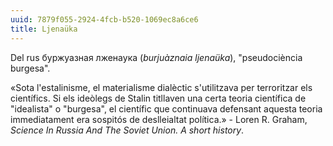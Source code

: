 ```yaml
---
uuid: 7879f055-2924-4fcb-b520-1069ec8a6ce6
title: Ljenaüka
---
```


Del rus буржуазная лженаука (_burjuàznaia ljenaüka_), "pseudociència burgesa".

«Sota l'estalinisme, el materialisme dialèctic s'utilitzava per terroritzar els científics. Si els ideòlegs de Stalin titllaven una certa teoria científica de "idealista" o "burgesa", el científic que continuava defensant aquesta teoria immediatament era sospitós de deslleialtat política.» - Loren R. Graham, _Science In Russia And The Soviet Union. A short history_.
